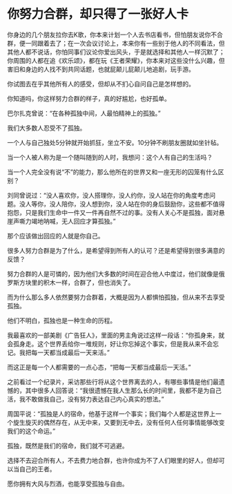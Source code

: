 # 你努力合群，却只得了一张好人卡

你身边的几个朋友拉你去K歌，你本来计划一个人去书店看书，但怕朋友说你不合群，便一同跟着去了；在一次会议讨论上，本来你有一些别于他人的不同看法，但其他人都不说话，你怕同事们议论你爱出风头，于是就选择和其他人一样沉默了；你周围的人都在追《欢乐颂》，都在玩《王者荣耀》，你本来对这些没什么兴趣，但害旧和身边的人找不到共同话题，也就屁颠儿屁颠儿地追剧，玩手游。 

你试图去在乎其他所有人的感受，但却从不扪心自问自己是怎样想的。 

你知道吗，你这样努力合群的样子，真的好尴尬，也好孤单。 

巴尔扎克曾说：“在各种孤独中间，人最怕精神上的孤独。” 

我们大多数人忍受不了孤独。 

一个人与自己独处5分钟就开始抓狂，坐立不安。10分钟不刷朋友圈就如坐针毡。 

当一个人被人称为是一个随叫随到的人时，我想问：这个人有自己的生活吗？ 

当一个人完全没有说“不”的能力，那么他所在的世界又和一座无形的囚笼有什么区别？ 

刘同曾说过：“没人喜欢你，没人搭理你，没人约你，没人站在你的角度考虑问题。没人等你，没人陪你，没人想到你，没人站在你的身后鼓励你，这些都不值得抱怨，只是我们生命中一件又一件再自然不过的事。没有人关心不是孤独，面对悬崖声嘶力竭地呐喊，无人回应才算孤独。” 

那个应该做出回应的人就是你自己。 

很多人努力合群是为了什么，是希望得到所有人的认可？还是希望得到很多满意的反馈？ 

努力合群的人是可憐的，因为他们大多数的时间在迎合他人中度过，他们就像是俄罗斯方块里的积木一样，合群了，但也消失了。 

而为什么那么多人依然要努力合群着，大概是因为人都惧怕孤独，但从来不去享受孤独。 

他们不明白，孤独也是一种生命的历程。 

我最喜欢的一部美剧《广告狂人》，里面的男主角说过这样一段话：“你孤身来，就会孤身走。这个世界丢给你一堆规则，好让你忘掉这个事实，但是我从来不会忘记。我把每一天都当成最后一天来活。” 

而这正是每一个人都需要的一点心态，“把每一天都当成最后一天活。” 

之前看过一个纪录片，采访那些行将从这个世界离去的人，有哪些事情是他们最遗憾的，其中很多人回答说：“我很遗憾在我人生那么长的时间里，我都不是为自己活，我不敢做我自己，没有努力表达自己内心真实的想法。” 

周国平说：“孤独是人的宿命，他基于这样一个事实；我们每个人都是这世界上一个旋生旋灭的偶然存在，从无中来，又要到无中去，没有任何人任何事情能够改变我们的这个命运。” 

孤独，既然是我们的宿命，我们就不可逃避。 

选择不去迎合所有人，不去费力地合群，也许你成为不了人们眼里的好人，但却可以当自己的王者。 

愿你拥有大风与烈酒，也能享受孤独与自由。